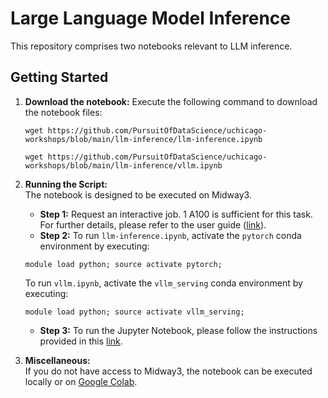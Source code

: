 # Large Language Model Inference

This repository comprises two notebooks relevant to LLM inference.

## Getting Started

1. **Download the notebook:**
    Execute the following command to download the notebook files:
    ```
    wget https://github.com/PursuitOfDataScience/uchicago-workshops/blob/main/llm-inference/llm-inference.ipynb
    ```

    ```
    wget https://github.com/PursuitOfDataScience/uchicago-workshops/blob/main/llm-inference/vllm.ipynb
    ```

2. **Running the Script:**  
The notebook is designed to be executed on Midway3.  
    - **Step 1:** Request an interactive job. 1 A100 is sufficient for this task. For further details, please refer to the user guide ([link](https://rcc-uchicago.github.io/user-guide/slurm/sinteractive/)).  
    - **Step 2:** To run `llm-inference.ipynb`, activate the `pytorch` conda environment by executing:  
    ```
    module load python; source activate pytorch;
    ```
    To run `vllm.ipynb`, activate the `vllm_serving` conda environment by executing:
    ```
    module load python; source activate vllm_serving;
    ```
    - **Step 3:** To run the Jupyter Notebook, please follow the instructions provided in this [link](https://rcc-uchicago.github.io/user-guide/software/apps-and-envs/python/?h=python).

3. **Miscellaneous:**  
If you do not have access to Midway3, the notebook can be executed locally or on [Google Colab](https://colab.research.google.com/).

